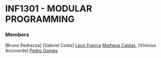 # INF1301 - MODULAR PROGRAMMING

### Members

[Bruno Pedrazza]
[Gabriel Costa]
[Leon França](https://github.com/FMleon1805)
[Matheus Caldas](https://github.com/matheuscaldasrj),
[Vinicius Arcoverde]
[Pedro Gomes](https://github.com/Helvets)
